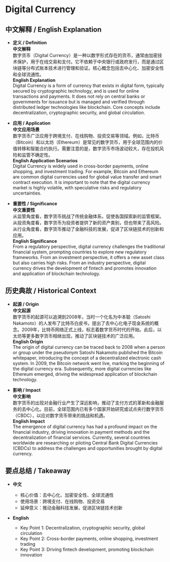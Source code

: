 # Digital Currency

## 中文解释 / English Explanation

* **定义 / Definition**  
  **中文解释**  
  数字货币（Digital Currency）是一种以数字形式存在的货币，通常由加密技术保护，用于在线交易和支付。它不依赖于中央银行或政府发行，而是通过区块链等分布式账本技术进行管理和验证。核心概念包括去中心化、加密安全性和全球流通性。  
  **English Explanation**  
  Digital Currency is a form of currency that exists in digital form, typically secured by cryptographic technology, and is used for online transactions and payments. It does not rely on central banks or governments for issuance but is managed and verified through distributed ledger technologies like blockchain. Core concepts include decentralization, cryptographic security, and global circulation.

* **应用 / Application**  
  **中文应用场景**  
  数字货币广泛应用于跨境支付、在线购物、投资交易等领域。例如，比特币（Bitcoin）和以太坊（Ethereum）是常见的数字货币，用于全球范围内的价值转移和智能合约执行。需要注意的是，数字货币市场波动较大，存在投机风险和监管不确定性。  
  **English Application Scenarios**  
  Digital Currency is widely used in cross-border payments, online shopping, and investment trading. For example, Bitcoin and Ethereum are common digital currencies used for global value transfer and smart contract execution. It is important to note that the digital currency market is highly volatile, with speculative risks and regulatory uncertainties.

* **重要性 / Significance**  
  **中文重要性**  
  从监管角度看，数字货币挑战了传统金融体系，促使各国探索新的监管框架。从投资角度看，数字货币为投资者提供了新的资产类别，但也带来了高风险。从行业角度看，数字货币推动了金融科技的发展，促进了区块链技术的创新和应用。  
  **English Significance**  
  From a regulatory perspective, digital currency challenges the traditional financial system, prompting countries to explore new regulatory frameworks. From an investment perspective, it offers a new asset class but also carries high risks. From an industry perspective, digital currency drives the development of fintech and promotes innovation and application of blockchain technology.

## 历史典故 / Historical Context

* **起源 / Origin**  
  **中文起源**  
  数字货币的起源可以追溯到2008年，当时一个化名为中本聪（Satoshi Nakamoto）的人发布了比特币白皮书，提出了去中心化电子现金系统的概念。2009年，比特币网络正式上线，标志着数字货币时代的开始。此后，以太坊等更多数字货币相继出现，推动了区块链技术的广泛应用。  
  **English Origin**  
  The origin of digital currency can be traced back to 2008 when a person or group under the pseudonym Satoshi Nakamoto published the Bitcoin whitepaper, introducing the concept of a decentralized electronic cash system. In 2009, the Bitcoin network went live, marking the beginning of the digital currency era. Subsequently, more digital currencies like Ethereum emerged, driving the widespread application of blockchain technology.

* **影响 / Impact**  
  **中文影响**  
  数字货币的出现对金融行业产生了深远影响，推动了支付方式的革新和金融服务的去中心化。目前，全球范围内已有多个国家开始研究或试点央行数字货币（CBDC），以应对数字货币带来的挑战和机遇。  
  **English Impact**  
  The emergence of digital currency has had a profound impact on the financial industry, driving innovation in payment methods and the decentralization of financial services. Currently, several countries worldwide are researching or piloting Central Bank Digital Currencies (CBDCs) to address the challenges and opportunities brought by digital currency.

## 要点总结 / Takeaway

* **中文**  
  - 核心价值：去中心化、加密安全性、全球流通性  
  - 使用场景：跨境支付、在线购物、投资交易  
  - 延伸意义：推动金融科技发展，促进区块链技术创新  

* **English**  
  - Key Point 1: Decentralization, cryptographic security, global circulation  
  - Key Point 2: Cross-border payments, online shopping, investment trading  
  - Key Point 3: Driving fintech development, promoting blockchain innovation